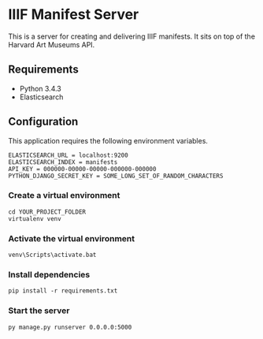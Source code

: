 # IIIF Manifest Server

This is a server for creating and delivering IIIF manifests. It sits on top of the Harvard Art Museums API.  

## Requirements

* Python 3.4.3
* Elasticsearch

## Configuration

This application requires the following environment variables.  

```
ELASTICSEARCH_URL = localhost:9200
ELASTICSEARCH_INDEX = manifests
API_KEY = 000000-00000-00000-000000-000000
PYTHON_DJANGO_SECRET_KEY = SOME_LONG_SET_OF_RANDOM_CHARACTERS
```

### Create a virtual environment
```
cd YOUR_PROJECT_FOLDER
virtualenv venv
```

### Activate the virtual environment
```
venv\Scripts\activate.bat
```

### Install dependencies  
```
pip install -r requirements.txt
```

### Start the server
```
py manage.py runserver 0.0.0.0:5000
```